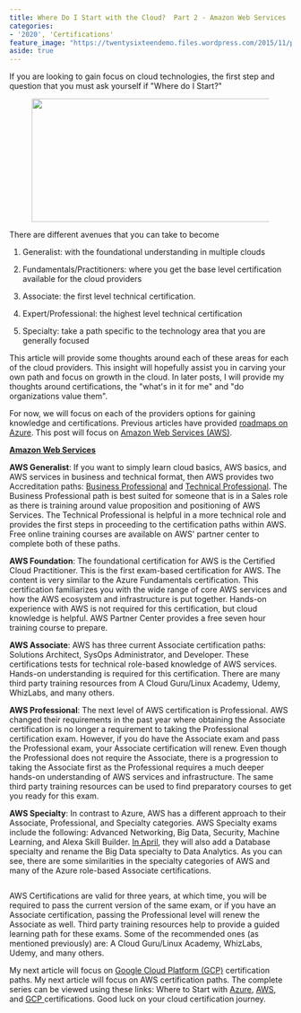 ```yaml
---
title: Where Do I Start with the Cloud?  Part 2 - Amazon Web Services
categories:
- '2020', 'Certifications'
feature_image: "https://twentysixteendemo.files.wordpress.com/2015/11/post.png"
aside: true
---
```



<p>If you are looking to gain focus on cloud technologies, the first step and question that you must ask yourself if "Where do I Start?" 

<div class="wp-block-image"><figure class="aligncenter size-large is-resized"><img src="https://captainhyperscaler.files.wordpress.com/2019/10/clouds-e1580309278738.png?w=631" alt="" class="wp-image-119" width="464" height="220"/></figure></div>

There are different avenues that you can take to become 

1. Generalist: with the foundational understanding in multiple clouds

1. Fundamentals/Practitioners: where you get the base level certification available for the cloud providers

1. Associate: the first level technical certification.

1. Expert/Professional: the highest level technical certification 

1. Specialty: take a path specific to the technology area that you are generally focused



This article will provide some thoughts around each of these areas for each of the cloud providers.  This insight will hopefully assist you in carving your own path and focus on growth in the cloud.  In later posts, I will provide my thoughts around certifications, the "what's in it for me" and "do organizations value them".

For now, we will focus on each of the providers options for gaining knowledge and certifications.  Previous articles have provided <a rel="noreferrer noopener" aria-label="roadmaps on Azure (opens in a new tab)" href="https://captainhyperscaler.com/2020/01/28/where-do-i-start-with-the-cloud-part-1-microsoft-azure/" target="_blank">roadmaps on Azure</a>.  This post will focus on <a href="https://aws.amazon.com/certification/" target="_blank" rel="noreferrer noopener" aria-label="Amazon Web Services (AWS) (opens in a new tab)">Amazon Web Services (AWS)</a>.

<span style="font-weight:bold;text-decoration:underline;">Amazon Web Services</span>

<strong>AWS Generalist</strong>:  If you want to simply learn cloud basics, AWS basics, and AWS services in business and technical format, then AWS provides two Accreditation paths: <a rel="noreferrer noopener" aria-label="Business Professional (opens in a new tab)" href="https://aws.amazon.com/partners/training/path-bus-pro/" target="_blank">Business Professional</a> and <a rel="noreferrer noopener" aria-label="Technical Professional (opens in a new tab)" href="https://aws.amazon.com/partners/training/path-tech-pro/" target="_blank">Technical Professional</a>.   The Business Professional path is best suited for someone that is in a Sales role as there is training around value proposition and positioning of AWS Services.  The Technical Professional is helpful in a more technical role and provides the first steps in proceeding to the certification paths within AWS.  Free online training courses are available on AWS' partner center to complete both of these paths.

<strong>AWS Foundation</strong>:  The foundational certification for AWS is the Certified Cloud Practitioner.  This is the first exam-based certification for AWS.  The content is very similar to the Azure Fundamentals certification.  This certification familiarizes you with the wide range of core AWS services and how the AWS ecosystem and infrastructure is put together.  Hands-on experience with AWS is not required for this certification, but cloud knowledge is helpful.  AWS Partner Center provides a free seven hour training course to prepare.  

<strong>AWS Associate</strong>:  AWS has three current Associate certification paths: Solutions Architect, SysOps Administrator, and Developer.  These certifications tests for technical role-based knowledge of AWS services.  Hands-on understanding is required for this certification.  There are many third party training resources from A Cloud Guru/Linux Academy, Udemy, WhizLabs, and many others.

<strong>AWS Professional</strong>: The next level of AWS certification is Professional.  AWS changed their requirements in the past year where obtaining the Associate certification is no longer a requirement to taking the Professional certification exam.  However, if you do have the Associate exam and pass the Professional exam, your Associate certification will renew.  Even though the Professional does not require the Associate, there is a progression to taking the Associate first as the Professional requires a much deeper hands-on understanding of AWS services and infrastructure.  The same third party training resources can be used to find preparatory courses to get you ready for this exam.

<strong>AWS Specialty</strong>: In contrast to Azure, AWS has a different approach to their Associate, Professional, and Specialty categories.  AWS Specialty exams include the following:  Advanced Networking, Big Data, Security, Machine Learning, and Alexa Skill Builder.  <a rel="noreferrer noopener" aria-label="In April (opens in a new tab)" href="https://aws.amazon.com/certification/coming-soon/" target="_blank">In April</a>, they will also add a Database specialty and rename the Big Data specialty to Data Analytics.  As you can see, there are some similarities in the specialty categories of AWS and many of the Azure role-based Associate certifications.</li>


<figure class="wp-block-image size-large"><img src="https://captainhyperscaler.files.wordpress.com/2020/01/awscerts.png?w=911" alt="" class="wp-image-328"/></figure>


AWS Certifications are valid for three years, at which time, you will be required to pass the current version of the same exam, or if you have an Associate certification, passing the Professional level will renew the Associate as well.  Third party training resources help to provide a guided learning path for these exams.  Some of the recommended ones (as mentioned previously) are: A Cloud Guru/Linux Academy, WhizLabs, Udemy, and many others.

My next article will focus on <a href="http://where-do-i-start-with-the-cloud/?-part-3:-google-cloud-platform(opens in a new tab)" target="_blank" rel="noreferrer noopener" aria-label="Google Cloud Platform (GCP) (opens in a new tab)">Google Cloud Platform (GCP)</a> certification paths.  My next article will focus on AWS certification paths. The complete series can be viewed using these links: Where to Start with <a rel="noreferrer noopener" href="https://captainhyperscaler.com/2020/01/28/where-do-i-start-with-the-cloud-part-1-microsoft-azure/" target="_blank">Azure</a>, <a rel="noreferrer noopener" href="https://captainhyperscaler.com/2020/01/29/where-do-i-start-with-the-cloud-part-2-amazon-web-services/" target="_blank">AWS</a>, and <a rel="noreferrer noopener" href="http://where-do-i-start-with-the-cloud/?-part-3:-google-cloud-platform" target="_blank">GCP </a>certifications.  Good luck on your cloud certification journey.